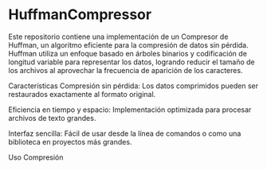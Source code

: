 # HuffmanCompressor
Este repositorio contiene una implementación de un Compresor de Huffman, un algoritmo eficiente para la compresión de datos sin pérdida. Huffman utiliza un enfoque basado en árboles binarios y codificación de longitud variable para representar los datos, logrando reducir el tamaño de los archivos al aprovechar la frecuencia de aparición de los caracteres.

Características
Compresión sin pérdida: Los datos comprimidos pueden ser restaurados exactamente al formato original.

Eficiencia en tiempo y espacio: Implementación optimizada para procesar archivos de texto grandes.

Interfaz sencilla: Fácil de usar desde la línea de comandos o como una biblioteca en proyectos más grandes.

Uso
Compresión
